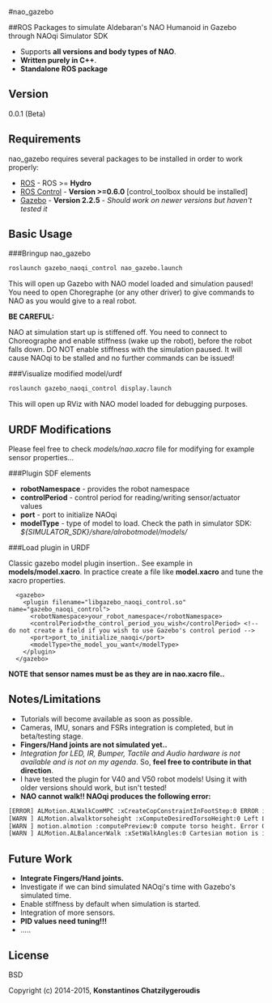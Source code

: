 #nao_gazebo
 
##ROS Packages to simulate Aldebaran's NAO Humanoid in Gazebo through NAOqi Simulator SDK
 
  - Supports **all versions and body types of NAO**.
  - **Written purely in C++**.
  - **Standalone ROS package**


Version
----

0.0.1 (Beta)

Requirements
-----------

nao_gazebo requires several packages to be installed in order to work properly:

* [ROS] - ROS >= **Hydro**
* [ROS Control] - **Version >=0.6.0** [control_toolbox should be installed]
* [Gazebo] - **Version 2.2.5** - *Should work on newer versions but haven't tested it*

Basic Usage
--------------

###Bringup nao_gazebo
```sh
roslaunch gazebo_naoqi_control nao_gazebo.launch
```

This will open up Gazebo with NAO model loaded and simulation paused! You need to open Choregraphe (or any other driver) to give commands to NAO as you would give to a real robot.

**BE CAREFUL:**

NAO at simulation start up is stiffened off. You need to connect to Choreographe and enable stiffness (wake up the robot), before the robot falls down. DO NOT enable stiffness with the simulation paused. It will cause NAOqi to be stalled and no further commands can be issued!

###Visualize modified model/urdf
```sh
roslaunch gazebo_naoqi_control display.launch
```

This will open up RViz with NAO model loaded for debugging purposes.

URDF Modifications
------------------
Please feel free to check *models/nao.xacro* file for modifying for example sensor properties...

###Plugin SDF elements
* **robotNamespace** - provides the robot namespace
* **controlPeriod** - control period for reading/writing sensor/actuator values
* **port** - port to initialize NAOqi
* **modelType** - type of model to load. Check the path in simulator SDK: *${SIMULATOR_SDK}/share/alrobotmodel/models/*

###Load plugin in URDF

Classic gazebo model plugin insertion.. See example in **models/model.xacro**. In practice create a file like **model.xacro** and tune the xacro properties.

```
  <gazebo>
    <plugin filename="libgazebo_naoqi_control.so" name="gazebo_naoqi_control">
      <robotNamespace>your_robot_namespace</robotNamespace>
      <controlPeriod>the_control_period_you_wish</controlPeriod> <!-- do not create a field if you wish to use Gazebo's control period -->
      <port>port_to_initialize_naoqi</port>
      <modelType>the_model_you_want</modelType>
    </plugin>
  </gazebo>
```

**NOTE that sensor names must be as they are in nao.xacro file..**

Notes/Limitations
-----------------
* Tutorials will become available as soon as possible.
* Cameras, IMU, sonars and FSRs integration is completed, but in beta/testing stage.
* **Fingers/Hand joints are not simulated yet..**
* *Integration for LED, IR, Bumper, Tactile and Audio hardware is not available and is not on my agenda*. So, **feel free to contribute in that direction**.
* I have tested the plugin for V40 and V50 robot models! Using it with older versions should work, but isn't tested!
* **NAO cannot walk!! NAOqi produces the following error:**
```sh
[ERROR] ALMotion.ALWalkComMPC :xCreateCopConstraintInFootStep:0 ERROR in compute of CopConstraint
[WARN ] ALMotion.alwalktorsoheight :xComputeDesiredTorsoHeight:0 Left Leg max leg length: compute torso height failed.
[WARN ] motion.almotion :computePreview:0 compute torso height. Error QP.
[WARN ] ALMotion.ALBalancerWalk :xSetWalkAngles:0 Cartesian motion is infeasible for one leg. cycleNumber: 1493
```

Future Work
------------
* **Integrate Fingers/Hand joints.**
* Investigate if we can bind simulated NAOqi's time with Gazebo's simulated time.
* Enable stiffness by default when simulation is started.
* Integration of more sensors.
* **PID values need tuning!!!**
* .....

License
----

BSD


Copyright (c) 2014-2015, **Konstantinos Chatzilygeroudis**

[ros]: http://www.ros.org
[gazebo]: http://gazebosim.org
[ros control]: http://wiki.ros.org/ros_control